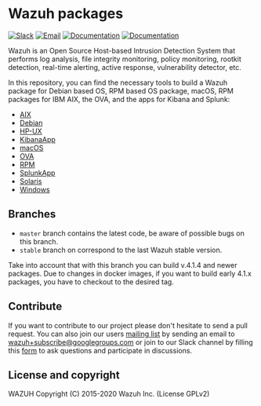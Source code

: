 Wazuh packages
==============

[![Slack](https://img.shields.io/badge/slack-join-blue.svg)](https://wazuh.com/community/join-us-on-slack/)
[![Email](https://img.shields.io/badge/email-join-blue.svg)](https://groups.google.com/forum/#!forum/wazuh)
[![Documentation](https://img.shields.io/badge/docs-view-green.svg)](https://documentation.wazuh.com)
[![Documentation](https://img.shields.io/badge/web-view-green.svg)](https://wazuh.com)

Wazuh is an Open Source Host-based Intrusion Detection System that performs log analysis, file integrity monitoring, policy monitoring, rootkit detection, real-time alerting, active response, vulnerability detector, etc.

In this repository, you can find the necessary tools to build a Wazuh package for Debian based OS, RPM based OS package, macOS, RPM packages for IBM AIX, the OVA, and the apps for Kibana and Splunk:

- [AIX](/aix/README.md)
- [Debian](/debs/README.md)
- [HP-UX](/hp-ux/README.md)
- [KibanaApp](/wazuhapp/README.md)
- [macOS](/macos/README.md)
- [OVA](/ova/README.md)
- [RPM](/rpms/README.md)
- [SplunkApp](/splunkapp/README.md)
- [Solaris](/solaris/README.md)
- [Windows](/windows/README.md)

## Branches

* `master` branch contains the latest code, be aware of possible bugs on this branch.
* `stable` branch on correspond to the last Wazuh stable version.

Take into account that with this branch you can build v.4.1.4 and newer packages. Due to changes in docker images, if you want to build early 4.1.x packages, you have to checkout to the desired tag.

## Contribute

If you want to contribute to our project please don't hesitate to send a pull request. You can also join our users [mailing list](https://groups.google.com/d/forum/wazuh) by sending an email to [wazuh+subscribe@googlegroups.com](mailto:wazuh+subscribe@googlegroups.com) or join to our Slack channel by filling this [form](https://wazuh.com/community/join-us-on-slack/) to ask questions and participate in discussions.

## License and copyright

WAZUH
Copyright (C) 2015-2020 Wazuh Inc.  (License GPLv2)

